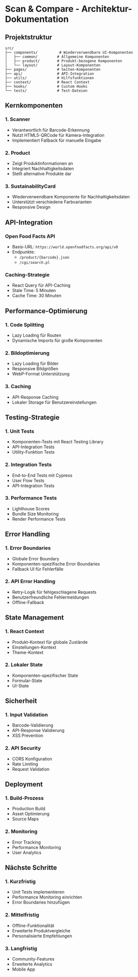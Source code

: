 # Scan & Compare - Architektur-Dokumentation

## Projektstruktur

```
src/
├── components/          # Wiederverwendbare UI-Komponenten
│   ├── common/         # Allgemeine Komponenten
│   ├── product/        # Produkt-bezogene Komponenten
│   └── layout/         # Layout-Komponenten
├── pages/              # Seiten-Komponenten
├── api/                # API-Integration
├── utils/              # Hilfsfunktionen
├── context/            # React Context
├── hooks/              # Custom Hooks
└── tests/              # Test-Dateien
```

## Kernkomponenten

### 1. Scanner

- Verantwortlich für Barcode-Erkennung
- Nutzt HTML5-QRCode für Kamera-Integration
- Implementiert Fallback für manuelle Eingabe

### 2. Product

- Zeigt Produktinformationen an
- Integriert Nachhaltigkeitsdaten
- Stellt alternative Produkte dar

### 3. SustainabilityCard

- Wiederverwendbare Komponente für Nachhaltigkeitsdaten
- Unterstützt verschiedene Farbvarianten
- Responsive Design

## API-Integration

### Open Food Facts API

- Basis-URL: `https://world.openfoodfacts.org/api/v0`
- Endpunkte:
  - `/product/{barcode}.json`
  - `/cgi/search.pl`

### Caching-Strategie

- React Query für API-Caching
- Stale Time: 5 Minuten
- Cache Time: 30 Minuten

## Performance-Optimierung

### 1. Code Splitting

- Lazy Loading für Routen
- Dynamische Imports für große Komponenten

### 2. Bildoptimierung

- Lazy Loading für Bilder
- Responsive Bildgrößen
- WebP-Format Unterstützung

### 3. Caching

- API-Response Caching
- Lokaler Storage für Benutzereinstellungen

## Testing-Strategie

### 1. Unit Tests

- Komponenten-Tests mit React Testing Library
- API-Integration Tests
- Utility-Funktion Tests

### 2. Integration Tests

- End-to-End Tests mit Cypress
- User Flow Tests
- API-Integration Tests

### 3. Performance Tests

- Lighthouse Scores
- Bundle Size Monitoring
- Render Performance Tests

## Error Handling

### 1. Error Boundaries

- Globale Error Boundary
- Komponenten-spezifische Error Boundaries
- Fallback UI für Fehlerfälle

### 2. API Error Handling

- Retry-Logik für fehlgeschlagene Requests
- Benutzerfreundliche Fehlermeldungen
- Offline-Fallback

## State Management

### 1. React Context

- Produkt-Kontext für globale Zustände
- Einstellungen-Kontext
- Theme-Kontext

### 2. Lokaler State

- Komponenten-spezifischer State
- Formular-State
- UI-State

## Sicherheit

### 1. Input Validation

- Barcode-Validierung
- API-Response Validierung
- XSS Prevention

### 2. API Security

- CORS Konfiguration
- Rate Limiting
- Request Validation

## Deployment

### 1. Build-Prozess

- Production Build
- Asset Optimierung
- Source Maps

### 2. Monitoring

- Error Tracking
- Performance Monitoring
- User Analytics

## Nächste Schritte

### 1. Kurzfristig

- Unit Tests implementieren
- Performance Monitoring einrichten
- Error Boundaries hinzufügen

### 2. Mittelfristig

- Offline-Funktionalität
- Erweiterte Produktvergleiche
- Personalisierte Empfehlungen

### 3. Langfristig

- Community-Features
- Erweiterte Analytics
- Mobile App
